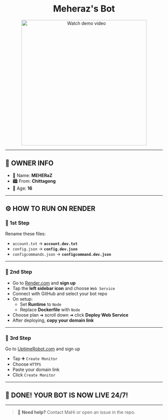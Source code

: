 <h1 align="center">Meheraz's Bot </h1>

<p align="center">
  <a href="https://files.catbox.moe/7tfxcz.jpg">
    <img src="https://i.imgur.com/vWBQfGC.mp4" alt="Watch demo video" width="400"/>
  </a>
</p>

---

## 👤 OWNER INFO

- 👑 Name: **MEHERaZ**
- 🏙️ From: **Chittagong**
- 🎂 Age: **16**

---

## ⚙️ HOW TO RUN ON RENDER

### 🥇 1st Step
Rename these files:
- `account.txt` → **`account.dev.txt`**
- `config.json` → **`config.dev.json`**
- `configcommands.json` → **`configcommand.dev.json`**

---

### 🥈 2nd Step
- Go to [Render.com](https://render.com) and **sign up**
- Tap the **left sidebar icon** and choose `Web Service`
- Connect with GitHub and select your bot repo
- On setup:
  - Set **Runtime** to `Node`
  - Replace **Dockerfile** with `Node`
- Choose plan ➜ scroll down ➜ click **Deploy Web Service**
- After deploying, **copy your domain link**

---

### 🥉 3rd Step
Go to [UptimeRobot.com](https://uptimerobot.com) and sign up

- Tap ➕ `Create Monitor`
- Choose `HTTPS`
- Paste your domain link
- Click `Create Monitor`

---

## 🎉 DONE! YOUR BOT IS NOW LIVE 24/7!

---

> 🤖 **Need help?** Contact MaHi or open an issue in the repo.
